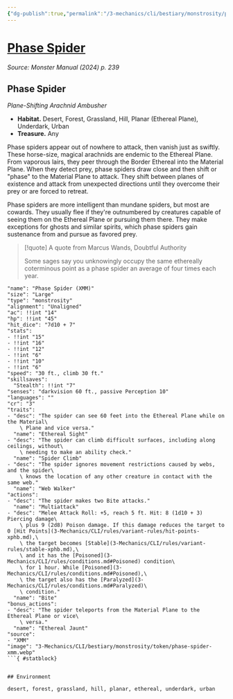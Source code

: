 ```yaml
---
{"dg-publish":true,"permalink":"/3-mechanics/cli/bestiary/monstrosity/phase-spider-xmm/","tags":["ttrpg-cli/compendium/src/5e/xmm","ttrpg-cli/monster/cr/3","ttrpg-cli/monster/environment/desert","ttrpg-cli/monster/environment/ethereal","ttrpg-cli/monster/environment/forest","ttrpg-cli/monster/environment/grassland","ttrpg-cli/monster/environment/hill","ttrpg-cli/monster/environment/planar","ttrpg-cli/monster/environment/underdark","ttrpg-cli/monster/environment/urban","ttrpg-cli/monster/size/large","ttrpg-cli/monster/type/monstrosity"],"noteIcon":""}
---
```


# [Phase Spider](3-Mechanics\CLI\bestiary\monstrosity/phase-spider-xmm.md)
*Source: Monster Manual (2024) p. 239*  

## Phase Spider

*Plane-Shifting Arachnid Ambusher*

- **Habitat.** Desert, Forest, Grassland, Hill, Planar (Ethereal Plane), Underdark, Urban  
- **Treasure.** Any  

Phase spiders appear out of nowhere to attack, then vanish just as swiftly. These horse-size, magical arachnids are endemic to the Ethereal Plane. From vaporous lairs, they peer through the Border Ethereal into the Material Plane. When they detect prey, phase spiders draw close and then shift or "phase" to the Material Plane to attack. They shift between planes of existence and attack from unexpected directions until they overcome their prey or are forced to retreat.

Phase spiders are more intelligent than mundane spiders, but most are cowards. They usually flee if they're outnumbered by creatures capable of seeing them on the Ethereal Plane or pursuing them there. They make exceptions for ghosts and similar spirits, which phase spiders gain sustenance from and pursue as favored prey.

> [!quote] A quote from Marcus Wands, Doubtful Authority  
> 
> Some sages say you unknowingly occupy the same ethereally coterminous point as a phase spider an average of four times each year.


```statblock
"name": "Phase Spider (XMM)"
"size": "Large"
"type": "monstrosity"
"alignment": "Unaligned"
"ac": !!int "14"
"hp": !!int "45"
"hit_dice": "7d10 + 7"
"stats":
- !!int "15"
- !!int "16"
- !!int "12"
- !!int "6"
- !!int "10"
- !!int "6"
"speed": "30 ft., climb 30 ft."
"skillsaves":
  "Stealth": !!int "7"
"senses": "darkvision 60 ft., passive Perception 10"
"languages": ""
"cr": "3"
"traits":
- "desc": "The spider can see 60 feet into the Ethereal Plane while on the Material\
    \ Plane and vice versa."
  "name": "Ethereal Sight"
- "desc": "The spider can climb difficult surfaces, including along ceilings, without\
    \ needing to make an ability check."
  "name": "Spider Climb"
- "desc": "The spider ignores movement restrictions caused by webs, and the spider\
    \ knows the location of any other creature in contact with the same web."
  "name": "Web Walker"
"actions":
- "desc": "The spider makes two Bite attacks."
  "name": "Multiattack"
- "desc": "Melee Attack Roll: +5, reach 5 ft. Hit: 8 (1d10 + 3) Piercing damage\
    \ plus 9 (2d8) Poison damage. If this damage reduces the target to 0 [Hit Points](3-Mechanics/CLI/rules/variant-rules/hit-points-xphb.md),\
    \ the target becomes [Stable](3-Mechanics/CLI/rules/variant-rules/stable-xphb.md),\
    \ and it has the [Poisoned](3-Mechanics/CLI/rules/conditions.md#Poisoned) condition\
    \ for 1 hour. While [Poisoned](3-Mechanics/CLI/rules/conditions.md#Poisoned),\
    \ the target also has the [Paralyzed](3-Mechanics/CLI/rules/conditions.md#Paralyzed)\
    \ condition."
  "name": "Bite"
"bonus_actions":
- "desc": "The spider teleports from the Material Plane to the Ethereal Plane or vice\
    \ versa."
  "name": "Ethereal Jaunt"
"source":
- "XMM"
"image": "3-Mechanics/CLI/bestiary/monstrosity/token/phase-spider-xmm.webp"
```{ #statblock}


## Environment

desert, forest, grassland, hill, planar, ethereal, underdark, urban
